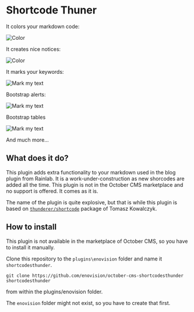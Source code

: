 # Shortcode Thuner #

It colors your markdown code:

![Color](../master/screenshots/sh_00510.png)

It creates nice notices:

![Color](../master/screenshots/sh_00511.png)

It marks your keywords:

![Mark my text](../master/screenshots/sh_00512.png)

Bootstrap alerts:

![Mark my text](../master/screenshots/sh_00513.png)

Bootstrap tables

![Mark my text](../master/screenshots/sh_00514.png)

And much more...

## What does it do?
This plugin adds extra functionality to your markdown used in the blog plugin from Rainlab.
It is a work-under-construction as new shorcodes are added all the time. This plugin is not in the October CMS marketplace
and no support is offered. It comes as it is.

The name of the plugin is quite explosive, but that is while this plugin is based on [`thunderer/shortcode`](https://github.com/thunderer/Shortcode)
package of Tomasz Kowalczyk.

## How to install
This plugin is not available in the marketplace of October CMS, so you have to install it manually.

Clone this repository to the `plugins\enovision` folder and name it `shortcodesthunder`.

```
git clone https://github.com/enovision/october-cms-shortcodesthunder shortcodesthunder
```

from within the plugins/enovision folder.

The `enovision` folder might not exist, so you have to create that first.
